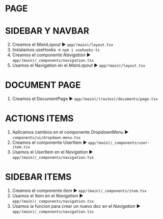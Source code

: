 # PAGE 
# SIDEBAR Y NAVBAR
2. Creamos el *MainLayout* ► `app/(main)/layout.tsx`
3. Instalamos useHooks → `npm i usehooks-ts`
4. Creamos el componente *Navigation* ► `app/(main)/_components/navigation.tsx`
5. Usamos el Navigation en el *MainLayout* ► `app/(main)/layout.tsx`

# DOCUMENT PAGE
1. Creamos el DocumentPage ► `app/(main)/(routes)/documents/page.tsx`

# ACTIONS ITEMS
1. Aplicamos cambios en el componente *DropdownMenu* ► `components/ui/dropdown-menu.tsx`
2. Creamos el componente UserItem ► `app/(main)/_components/user-item.tsx`
3. Usamos el UserItem en el *Navigation* ► `app/(main)/_components/navigation.tsx`

# SIDEBAR ITEMS
1. Creamos el componente *Item* ► `app/(main)/_components/item.tsx`
2. Usamos el Item en el *Navigation* ► `app/(main)/_components/navigation.tsx`
3. Usamos la funcion para crear un nuevo doc en el *Navigation* ► `app/(main)/_components/navigation.tsx`
